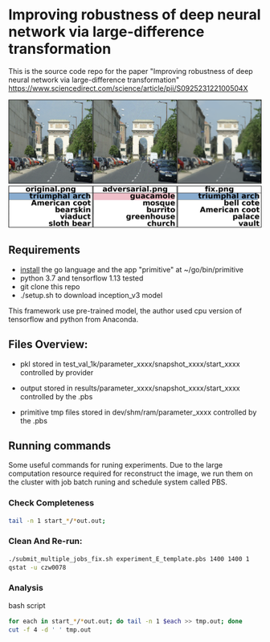 # Improving robustness of deep neural network via large-difference transformation
This is the source code repo for the paper "Improving robustness of deep neural network via large-difference transformation" https://www.sciencedirect.com/science/article/pii/S092523122100504X 

![comparison](./teaser_2.png)

## Requirements
* [install](https://github.com/fogleman/primitive) the go language and the app "primitive" at ~/go/bin/primitive 
* python 3.7 and tensorflow 1.13 tested
* git clone this repo
* ./setup.sh to download inception_v3 model

This framework use pre-trained model, the author used cpu version of tensorflow and python from Anaconda.

## Files Overview:

* pkl stored in test_val_1k/parameter_xxxx/snapshot_xxxx/start_xxxx
controlled by provider

* output stored in results/parameter_xxxx/snapshot_xxxx/start_xxxx
controlled by the .pbs

* primitive tmp files stored in dev/shm/ram/parameter_xxxx
controlled by the .pbs

## Running commands
Some useful commands for runing experiments. Due to the large computation resource required for reconstruct the image, we run them on the cluster with job batch runing and schedule system called PBS.

### Check Completeness
```bash
tail -n 1 start_*/*out.out;
```

### Clean And Re-run:
```bash
./submit_multiple_jobs_fix.sh experiment_E_template.pbs 1400 1400 1
qstat -u czw0078
```

### Analysis
bash script

```bash
for each in start_*/*out.out; do tail -n 1 $each >> tmp.out; done
cut -f 4 -d ' ' tmp.out
```
